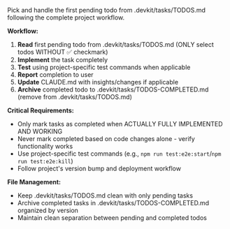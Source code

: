Pick and handle the first pending todo from .devkit/tasks/TODOS.md following the complete project workflow.

**Workflow:**
1. **Read** first pending todo from .devkit/tasks/TODOS.md (ONLY select todos WITHOUT ✅ checkmark)
2. **Implement** the task completely
3. **Test** using project-specific test commands when applicable
4. **Report** completion to user
5. **Update** CLAUDE.md with insights/changes if applicable  
6. **Archive** completed todo to .devkit/tasks/TODOS-COMPLETED.md (remove from .devkit/tasks/TODOS.md)

**Critical Requirements:**
- Only mark tasks as completed when ACTUALLY FULLY IMPLEMENTED AND WORKING
- Never mark completed based on code changes alone - verify functionality works
- Use project-specific test commands (e.g., `npm run test:e2e:start`/`npm run test:e2e:kill`)
- Follow project's version bump and deployment workflow

**File Management:**
- Keep .devkit/tasks/TODOS.md clean with only pending tasks
- Archive completed tasks in .devkit/tasks/TODOS-COMPLETED.md organized by version
- Maintain clean separation between pending and completed todos